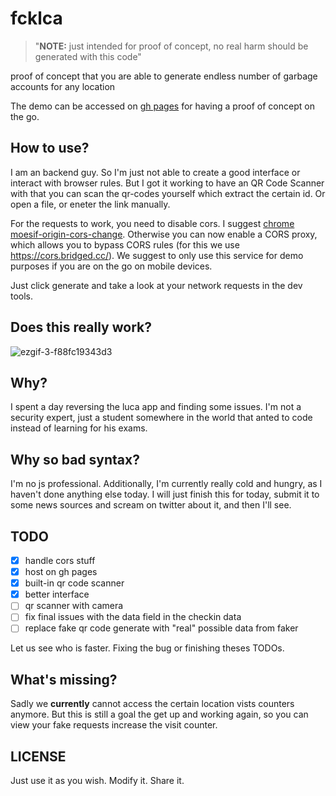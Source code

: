 # fcklca

> "**NOTE:** just intended for proof of concept, no real harm should be generated with this code"

proof of concept that you are able to generate endless number of garbage accounts for any location

The demo can be accessed on [gh pages](https://windyz0re.github.io/fcklca/) for having a proof of concept on the go.

## How to use?

I am an backend guy. So I'm just not able to create a good interface or interact with browser rules.
But I got it working to have an QR Code Scanner with that you can scan the qr-codes yourself which extract the certain id. Or open a file, or eneter the link manually.

For the requests to work, you need to disable cors. I suggest [chrome moesif-origin-cors-change](https://chrome.google.com/webstore/detail/moesif-origin-cors-change/digfbfaphojjndkpccljibejjbppifbc).
Otherwise you can now enable a CORS proxy, which allows you to bypass CORS rules (for this we use https://cors.bridged.cc/). We suggest to only use this service for demo purposes
if you are on the go on mobile devices.

Just click generate and take a look at your network requests in the dev tools.

## Does this really work?

![ezgif-3-f88fc19343d3](https://user-images.githubusercontent.com/82541913/114861089-17f9f800-9ded-11eb-82ce-7845d64a1c91.gif)

## Why?

I spent a day reversing the luca app and finding some issues. I'm not a security expert, just a student somewhere in the
world that anted to code instead of learning for his exams.

## Why so bad syntax?

I'm no js professional. Additionally, I'm currently really cold and hungry, as I haven't done anything else today. I will just
finish this for today, submit it to some news sources and scream on twitter about it, and then I'll see.

## TODO

- [x] handle cors stuff
- [x] host on gh pages
- [x] built-in qr code scanner
- [x] better interface
- [ ] qr scanner with camera
- [ ] fix final issues with the data field in the checkin data
- [ ] replace fake qr code generate with "real" possible data from faker

Let us see who is faster. Fixing the bug or finishing theses TODOs.

## What's missing?

Sadly we **currently** cannot access the certain location vists counters anymore. But this is still a goal the get up
and working again, so you can view your fake requests increase the visit counter.

## LICENSE

Just use it as you wish. Modify it. Share it.
